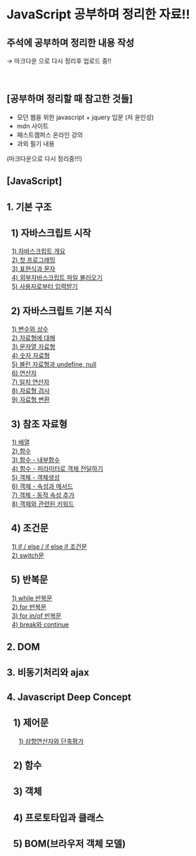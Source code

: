 # JavaScript 공부하며 정리한 자료!!

## 주석에 공부하며 정리한 내용 작성

→ 마크다운 으로 다시 정리후 업로드 중!!

<br/>

## [공부하며 정리할 때 참고한 것들]

- 모던 웹을 위한 javascript + jquery 입문 (저 윤인성)
- mdn 사이트
- 패스트캠퍼스 온라인 강의
- 과외 필기 내용

(마크다운으로 다시 정리중!!!)

## [JavaScript]

## 1. 기본 구조

## &nbsp; 1) 자바스크립트 시작

&nbsp;&nbsp; [1) 자바스크립트 개요](https://github.com/Dhyunlee/JavaScript/blob/main/1.%20basic%20construction/1.%20start%20JavaScript/0.%20JavaScript%20intro.md)  
&nbsp;&nbsp; [2) 첫 프로그래밍](https://github.com/Dhyunlee/JavaScript/blob/main/1.%20basic%20construction/1.%20start%20JavaScript/1.%20first%20JavaScript%20programming.md)  
&nbsp;&nbsp; [3) 표현식과 문자](https://github.com/Dhyunlee/JavaScript/blob/main/1.%20basic%20construction/1.%20start%20JavaScript/2.%20Expression%20and%20character.md)  
&nbsp;&nbsp; [4) 외부자바스크립트 파일 불러오기](https://github.com/Dhyunlee/JavaScript/blob/main/1.%20basic%20construction/1.%20start%20JavaScript/3.%20Importing%20a%20javascript%20file.md)  
&nbsp;&nbsp; [5) 사용자로부터 입력받기](https://github.com/Dhyunlee/JavaScript/blob/main/1.%20basic%20construction/1.%20start%20JavaScript/4.%20%20prompt%20and%20confirm.md)

## &nbsp; 2) 자바스크립트 기본 지식

&nbsp;&nbsp; [1) 변수와 상수](https://github.com/Dhyunlee/JavaScript/blob/main/1.%20basic%20construction/2.%20basic%20knowledge/1.%20variable%20and%20constant.md)  
&nbsp;&nbsp; [2) 자료형에 대해](https://github.com/Dhyunlee/JavaScript/blob/main/1.%20basic%20construction/2.%20basic%20knowledge/2.%20data%20type.md)  
&nbsp;&nbsp; [3) 문자열 자료형](https://github.com/Dhyunlee/JavaScript/blob/main/1.%20basic%20construction/2.%20basic%20knowledge/3.%20string.md)  
&nbsp;&nbsp; [4) 숫자 자료형](https://github.com/Dhyunlee/JavaScript/blob/main/1.%20basic%20construction/2.%20basic%20knowledge/4.%20number.md)  
&nbsp;&nbsp; [5) 불린 자료형과 undefine, null ](https://github.com/Dhyunlee/JavaScript/blob/main/1.%20basic%20construction/2.%20basic%20knowledge/5.%20boolean%20and%20undefined%2C%20null.md)  
&nbsp;&nbsp; [6) 연산자](https://github.com/Dhyunlee/JavaScript/blob/main/1.%20basic%20construction/2.%20basic%20knowledge/6.%20operator.md)  
&nbsp;&nbsp; [7) 일치 연산자](https://github.com/Dhyunlee/JavaScript/blob/main/1.%20basic%20construction/2.%20basic%20knowledge/7.%20%20identity%20operator.md)  
&nbsp;&nbsp; [8) 자료형 검사](https://github.com/Dhyunlee/JavaScript/blob/main/1.%20basic%20construction/2.%20basic%20knowledge/8.%20type%20check.md)  
&nbsp;&nbsp; [9) 자료형 변환](https://github.com/Dhyunlee/JavaScript/blob/main/1.%20basic%20construction/2.%20basic%20knowledge/9.%20type%20change.md)

## &nbsp; 3) 참조 자료형

&nbsp;&nbsp; [1) 배열](https://github.com/Dhyunlee/JavaScript/blob/main/1.%20basic%20construction/3.%20reference%20type/1.%20array.md)  
&nbsp;&nbsp; [2) 함수](https://github.com/Dhyunlee/JavaScript/blob/main/1.%20basic%20construction/3.%20reference%20type/2.%20functioin%20-%20function%20definition%20.md)  
&nbsp;&nbsp; [3) 함수 - 내부함수](https://github.com/Dhyunlee/JavaScript/blob/main/1.%20basic%20construction/3.%20reference%20type/3.%20fuction%20-%20inner%20fuction.md)  
&nbsp;&nbsp; [4) 함수 - 피라미터로 객체 전달하기](https://github.com/Dhyunlee/JavaScript/blob/main/1.%20basic%20construction/3.%20reference%20type/4.%20function%20-%20function%20parameter%20.md)  
&nbsp;&nbsp; [5) 객체 - 객체생성](https://github.com/Dhyunlee/JavaScript/blob/main/1.%20basic%20construction/3.%20reference%20type/5.%20object.md)  
&nbsp;&nbsp; [6) 객체 - 속성과 메서드](https://github.com/Dhyunlee/JavaScript/blob/main/1.%20basic%20construction/3.%20reference%20type/6.%20object%20property%2C%20method.md)  
&nbsp;&nbsp; [7) 객체 - 동적 속성 추가](https://github.com/Dhyunlee/JavaScript/blob/main/1.%20basic%20construction/3.%20reference%20type/7.%20object%20-%20add%20property%20and%20delect%20property.md)  
&nbsp;&nbsp; [8) 객체와 관련된 키워드](https://github.com/Dhyunlee/JavaScript/blob/main/1.%20basic%20construction/3.%20reference%20type/8.%20object%20-%20in%20and%20with%20keyword.md)

## &nbsp; 4) 조건문

&nbsp;&nbsp; [1) if / else / if else if 조건문](https://github.com/Dhyunlee/JavaScript/blob/main/1.%20basic%20construction/4.%20condition/1.%20conditionIf.md)  
&nbsp;&nbsp; [2) switch문](https://github.com/Dhyunlee/JavaScript/blob/main/1.%20basic%20construction/4.%20condition/2.%20conditionSwitch.md)

## &nbsp; 5) 반복문

&nbsp;&nbsp; [1) while 반복문](https://github.com/Dhyunlee/JavaScript/blob/main/1.%20basic%20construction/5.%20looping/1.%20loopWhile.md)  
&nbsp;&nbsp; [2) for 반복문](https://github.com/Dhyunlee/JavaScript/blob/main/1.%20basic%20construction/5.%20looping/2.%20loopFor.md)  
&nbsp;&nbsp; [3) for in/of 반복문](https://github.com/Dhyunlee/JavaScript/blob/main/1.%20basic%20construction/5.%20looping/3.%20loopForIn.md)  
&nbsp;&nbsp; [4) break와 continue](https://github.com/Dhyunlee/JavaScript/blob/main/1.%20basic%20construction/5.%20looping/4.%20BreakAndContinue.md)

## 2. DOM

## 3. 비동기처리와 ajax

## 4. Javascript Deep Concept

## &nbsp;&nbsp; 1) 제어문

&nbsp;&nbsp;&nbsp;&nbsp;&nbsp;&nbsp; [1) 삼항연산자와 단축평가](https://github.com/Dhyunlee/JavaScript/blob/main/4.%20JavaScript%20deep/1.%20%EC%A0%9C%EC%96%B4%EB%AC%B8/1.%20ternaryOperatorAndShort%20.md)

## &nbsp;&nbsp; 2) 함수

## &nbsp;&nbsp; 3) 객체

## &nbsp;&nbsp; 4) 프로토타입과 클래스

## &nbsp;&nbsp; 5) BOM(브라우저 객체 모델)
